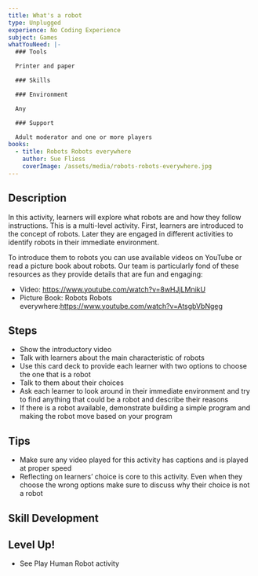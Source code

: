 ```yaml
---
title: What's a robot
type: Unplugged
experience: No Coding Experience
subject: Games
whatYouNeed: |-
  ### Tools

  Printer and paper

  ### Skills

  ### Environment

  Any

  ### Support

  Adult moderator and one or more players
books:
  - title: Robots Robots everywhere
    author: Sue Fliess
    coverImage: /assets/media/robots-robots-everywhere.jpg
---
```

## Description

In this activity, learners will explore what robots are and how they follow instructions. This is a multi-level activity. First, learners are introduced to the concept of robots. Later they are engaged in different activities to identify robots in their immediate environment.

To introduce them to robots you can use available videos on YouTube or read a picture book about robots. Our team is particularly fond of these resources as they provide details that are fun and engaging:

* Video: <https://www.youtube.com/watch?v=8wHJjLMnikU>
* [](https://drive.google.com/file/d/1XlcR1_hp89AqtE6zNb_VwmUAR7aU5LTt/view)Picture Book: Robots Robots everywhere:<https://www.youtube.com/watch?v=AtsgbVbNgeg>

## Steps

* Show the introductory video
* Talk with learners about the main characteristic of robots
* Use this card deck to provide each learner with two options to choose the one that is a robot
* Talk to them about their choices
* Ask each learner to look around in their immediate environment and try to find anything that could be a robot and describe their reasons
* If there is a robot available, demonstrate building a simple program and making the robot move based on your program

## Tips

* Make sure any video played for this activity has captions and is played at proper speed
* Reflecting on learners’ choice is core to this activity. Even when they choose the wrong options make sure to discuss why their choice is not a robot

## Skill Development

## Level Up!

* See Play Human Robot activity